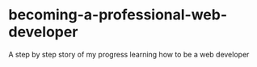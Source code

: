 # becoming-a-professional-web-developer
A step by step story of my progress learning how to be a web developer
